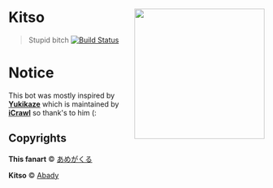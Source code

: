 # Kitso <img src="https://i.imgur.com/4VL1lQr.jpg" align="right" width="256">
> Stupid bitch
[![Build Status](https://dev.azure.com/yuki-base/Kitso/_apis/build/status/Kitso-CI?branchName=master)](https://dev.azure.com/yuki-base/Kitso/_build/latest?definitionId=1&branchName=master)

# Notice
 This bot was mostly inspired by [**Yukikaze**](https://github.com/Naval-Base/yukikaze) which is maintained by [**iCrawl**](https://github.com/iCrawl) so thank's to him (:

## Copyrights

**This fanart** © [あめがくる](https://www.pixiv.net/member.php?id=14632589) 

**Kitso** © [Abady](https://github.com/Abady321x123)
